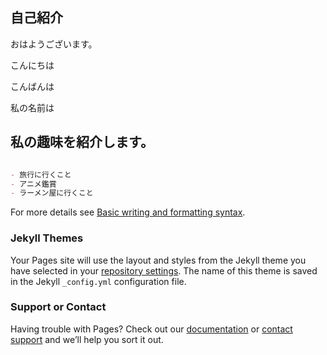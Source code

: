 ## 自己紹介
おはようございます。


こんにちは


こんばんは

私の名前は


## 私の趣味を紹介します。
```markdown

- 旅行に行くこと
- アニメ鑑賞
- ラーメン屋に行くこと

```

For more details see [Basic writing and formatting syntax](https://docs.github.com/en/github/writing-on-github/getting-started-with-writing-and-formatting-on-github/basic-writing-and-formatting-syntax).

### Jekyll Themes

Your Pages site will use the layout and styles from the Jekyll theme you have selected in your [repository settings](https://github.com/tugatakato/20220422/settings/pages). The name of this theme is saved in the Jekyll `_config.yml` configuration file.

### Support or Contact

Having trouble with Pages? Check out our [documentation](https://docs.github.com/categories/github-pages-basics/) or [contact support](https://support.github.com/contact) and we’ll help you sort it out.
